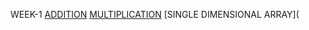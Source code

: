 WEEK-1 
[ADDITION](https://github.com/Borigam-sakshitha/2203A51596_DAA_Batch-02/blob/main/WEEK-1%20ADDITION.c)
[MULTIPLICATION](https://github.com/Borigam-sakshitha/2203A51596_DAA_Batch-02/blob/main/WEEK-1%20MULTIPLICATION.c)
[SINGLE DIMENSIONAL ARRAY](

